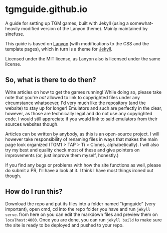 # tgmguide.github.io
A guide for setting up TGM games, built with Jekyll (using a somewhat-heavily modified version of the Lanyon theme). Mainly maintained by sinefuse.

This guide is based on [Lanyon](https://lanyon.getpoole.com/) (with modifications to the CSS and the template pages), which in turn is a theme for [Jekyll](https://jekyllrb.com).

Licensed under the MIT license, as Lanyon also is licensed under the same license.

## So, what is there to do then?

Write articles on how to get the games running! While doing so, please take note that you're *not* allowed to link to copyrighted files under any circumstance whatsoever, I'd very much like the repository (and the website) to stay up for longer! Emulators and such are perfectly in the clear, however, as those are technically legal and do not use any copyrighted code. I would still appreciate if you would link to said emulators from their sources websites though.

Articles can be written by anybody, as this is an open-source project. I will however take responsibility of renaming files in ways that makes the main page look organized (TGM1 > TAP > Ti > Clones, alphabetically). I will also try my best and quality check most of these and give pointers on improvements (or, just improve them myself, honestly.)

If you find any bugs or problems with how the site functions as well, please do submit a PR, I'll have a look at it. I think I have most things ironed out though.

## How do I run this?

Download the repo and put its files into a folder named "tgmguide" (very important), open cmd, cd into the repo folder you have and run `jekyll serve`. from here on you can edit the markdown files and preview them on `localhost:4000`. Once you are done, you can run `jekyll build` to make sure the site is ready to be deployed and pushed to your repo.
